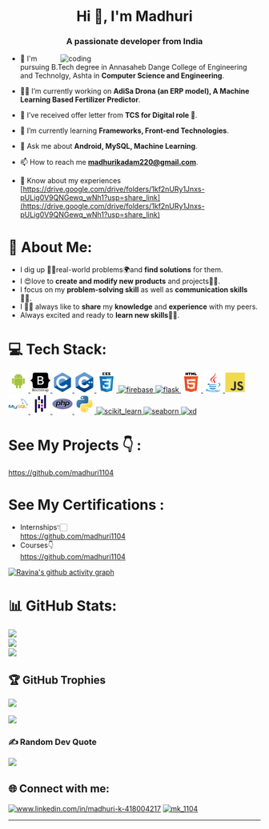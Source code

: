 <h1 align="center">Hi 👋, I'm Madhuri</h1>
<h3 align="center">A passionate developer from India</h3>
<img align="right" alt="coding" width="400" src="https://media.tenor.com/S59bPkT0pqcAAAAC/programming.gif">


- 🔭 I'm pursuing B.Tech degree in Annasaheb Dange College of Engineering and Technolgy, Ashta in **Computer Science and Engineering**.

- 👨‍💻 I’m currently working on **AdiSa Drona (an ERP model), A Machine Learning Based Fertilizer Predictor**.
- 🤝 I’ve received offer letter from **TCS for Digital role 🤩**. 
- 🌱 I’m currently learning  **Frameworks, Front-end Technologies**.
- 💬 Ask me about  **Android, MySQL, Machine Learning**.
- 📫 How to reach me **madhurikadam220@gmail.com**.
- 📄 Know about my experiences [https://drive.google.com/drive/folders/1kf2nURy1Jnxs-pULig0V9QNGewq_wNh1?usp=share_link](https://drive.google.com/drive/folders/1kf2nURy1Jnxs-pULig0V9QNGewq_wNh1?usp=share_link)

# 💫 About Me:
- I dig up 🕵️‍♀️real-world problems🌍and **find solutions** for them.
- I 😍love to **create and modify new products** and projects👨‍💻.
- I focus on my **problem-solving skill** as well as **communication skills** 🕵️‍♀️.
- I 👨‍🏫 always like to **share** my **knowledge** and **experience** with my peers.
- Always excited and ready to **learn new skills👨‍🎓**.


# 💻 Tech Stack:
<p align="left"> <a href="https://developer.android.com" target="_blank" rel="noreferrer"> <img src="https://raw.githubusercontent.com/devicons/devicon/master/icons/android/android-original-wordmark.svg" alt="android" width="40" height="40"/> </a> <a href="https://getbootstrap.com" target="_blank" rel="noreferrer"> <img src="https://raw.githubusercontent.com/devicons/devicon/master/icons/bootstrap/bootstrap-plain-wordmark.svg" alt="bootstrap" width="40" height="40"/> </a> <a href="https://www.cprogramming.com/" target="_blank" rel="noreferrer"> <img src="https://raw.githubusercontent.com/devicons/devicon/master/icons/c/c-original.svg" alt="c" width="40" height="40"/> </a> <a href="https://www.w3schools.com/cpp/" target="_blank" rel="noreferrer"> <img src="https://raw.githubusercontent.com/devicons/devicon/master/icons/cplusplus/cplusplus-original.svg" alt="cplusplus" width="40" height="40"/> </a> <a href="https://www.w3schools.com/css/" target="_blank" rel="noreferrer"> <img src="https://raw.githubusercontent.com/devicons/devicon/master/icons/css3/css3-original-wordmark.svg" alt="css3" width="40" height="40"/> </a> <a href="https://firebase.google.com/" target="_blank" rel="noreferrer"> <img src="https://www.vectorlogo.zone/logos/firebase/firebase-icon.svg" alt="firebase" width="40" height="40"/> </a> <a href="https://flask.palletsprojects.com/" target="_blank" rel="noreferrer"> <img src="https://www.vectorlogo.zone/logos/pocoo_flask/pocoo_flask-icon.svg" alt="flask" width="40" height="40"/> </a> <a href="https://www.w3.org/html/" target="_blank" rel="noreferrer"> <img src="https://raw.githubusercontent.com/devicons/devicon/master/icons/html5/html5-original-wordmark.svg" alt="html5" width="40" height="40"/> </a> <a href="https://www.java.com" target="_blank" rel="noreferrer"> <img src="https://raw.githubusercontent.com/devicons/devicon/master/icons/java/java-original.svg" alt="java" width="40" height="40"/> </a> <a href="https://developer.mozilla.org/en-US/docs/Web/JavaScript" target="_blank" rel="noreferrer"> <img src="https://raw.githubusercontent.com/devicons/devicon/master/icons/javascript/javascript-original.svg" alt="javascript" width="40" height="40"/> </a> <a href="https://www.mysql.com/" target="_blank" rel="noreferrer"> <img src="https://raw.githubusercontent.com/devicons/devicon/master/icons/mysql/mysql-original-wordmark.svg" alt="mysql" width="40" height="40"/> </a> <a href="https://pandas.pydata.org/" target="_blank" rel="noreferrer"> <img src="https://raw.githubusercontent.com/devicons/devicon/2ae2a900d2f041da66e950e4d48052658d850630/icons/pandas/pandas-original.svg" alt="pandas" width="40" height="40"/> </a> <a href="https://www.php.net" target="_blank" rel="noreferrer"> <img src="https://raw.githubusercontent.com/devicons/devicon/master/icons/php/php-original.svg" alt="php" width="40" height="40"/> </a> <a href="https://www.python.org" target="_blank" rel="noreferrer"> <img src="https://raw.githubusercontent.com/devicons/devicon/master/icons/python/python-original.svg" alt="python" width="40" height="40"/> </a> <a href="https://scikit-learn.org/" target="_blank" rel="noreferrer"> <img src="https://upload.wikimedia.org/wikipedia/commons/0/05/Scikit_learn_logo_small.svg" alt="scikit_learn" width="40" height="40"/> </a> <a href="https://seaborn.pydata.org/" target="_blank" rel="noreferrer"> <img src="https://seaborn.pydata.org/_images/logo-mark-lightbg.svg" alt="seaborn" width="40" height="40"/> </a> <a href="https://www.adobe.com/products/xd.html" target="_blank" rel="noreferrer"> <img src="https://cdn.worldvectorlogo.com/logos/adobe-xd.svg" alt="xd" width="40" height="40"/> </a> </p>

# **See My Projects 👇** :
  https://github.com/madhuri1104



# **See My Certifications** :

- Internships👇🏻<br>
    https://github.com/madhuri1104
- Courses👇<br>
    https://github.com/madhuri1104

<!-- Contribution Graph-->
[![Ravina's github activity graph](https://activity-graph.herokuapp.com/graph?username=Ravinark23&theme=xcode&bg_color=0D1117&color=5BCDEC&line=5BCDEC&point=FFFFFF&hide_border=true)](https://github.com/madhuri1104)

# 📊 GitHub Stats:
![](https://github-readme-stats.vercel.app/api?username=madhuri1104&theme=radical&hide_border=false&include_all_commits=false&count_private=false)<br/>
![](https://github-readme-streak-stats.herokuapp.com/?user=madhuri1104&theme=radical&hide_border=false)<br/>
![](https://github-readme-stats.vercel.app/api/top-langs/?username=madhuri1104&theme=radical&hide_border=false&include_all_commits=false&count_private=false&layout=compact)

## 🏆 GitHub Trophies
![](https://github-profile-trophy.vercel.app/?username=madhuri1104&theme=radical&no-frame=false&no-bg=false&margin-w=4)


[![](https://visitcount.itsvg.in/api?id=madhuri1104&icon=0&color=0)](https://visitcount.itsvg.in)
### ✍️ Random Dev Quote
![](https://quotes-github-readme.vercel.app/api?type=vetical&theme=radical)

## 🌐 Connect with me:

<p align="left">
<a href="https://linkedin.com/in/www.linkedin.com/in/madhuri-k-418004217" target="blank"><img align="center" src="https://raw.githubusercontent.com/rahuldkjain/github-profile-readme-generator/master/src/images/icons/Social/linked-in-alt.svg" alt="www.linkedin.com/in/madhuri-k-418004217" height="30" width="40" /></a>
<a href="https://www.leetcode.com/mk_1104" target="blank"><img align="center" src="https://raw.githubusercontent.com/rahuldkjain/github-profile-readme-generator/master/src/images/icons/Social/leet-code.svg" alt="mk_1104" height="30" width="40" /></a>
</p>


---
<!-- Proudly created with GPRM ( https://gprm.itsvg.in ) -->

